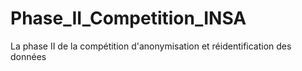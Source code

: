 # Phase_II_Competition_INSA
La phase II de la compétition d'anonymisation et réidentification des données
